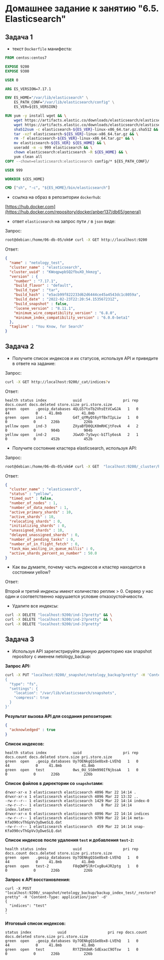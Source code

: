 # Домашнее задание к занятию "6.5. Elasticsearch"

## Задача 1

* текст `Dockerfile` манифеста:

```Dockerfile
FROM centos:centos7

EXPOSE 9200
EXPOSE 9300

USER 0

ARG ES_VERSION=7.17.1

ENV ES_HOME="/var/lib/elasticsearch" \
    ES_PATH_CONF="/var/lib/elasticsearch/config" \
    ES_VER=${ES_VERSION}

RUN yum -y install wget && \
    wget https://artifacts.elastic.co/downloads/elasticsearch/elasticsearch-${ES_VER}-linux-x86_64.tar.gz && \
    wget https://artifacts.elastic.co/downloads/elasticsearch/elasticsearch-${ES_VER}-linux-x86_64.tar.gz.sha512 && \
    sha512sum -c elasticsearch-${ES_VER}-linux-x86_64.tar.gz.sha512 && \
    tar -xzf elasticsearch-${ES_VER}-linux-x86_64.tar.gz && \
    rm -f elasticsearch-${ES_VER}-linux-x86_64.tar.gz* && \
    mv elasticsearch-${ES_VER} ${ES_HOME} && \
    useradd -m -u 999 elasticsearch && \
    chown elasticsearch:elasticsearch -R ${ES_HOME} && \
    yum clean all
COPY --chown=elasticsearch:elasticsearch config/* ${ES_PATH_CONF}/

USER 999

WORKDIR ${ES_HOME}

CMD ["sh", "-c", "${ES_HOME}/bin/elasticsearch"]
```

* ссылка на образ в репозитории `dockerhub`:

[https://hub.docker.com](https://hub.docker.com/repository/docker/anber137/db65/general)

* ответ `elasticsearch` на запрос пути `/` в `json` виде:

Запрос:

```bash
root@debian:/home/06-db-05/ok6# curl -X GET http://localhost:9200
```

Ответ:

```json
{
  "name" : "netology_test",
  "cluster_name" : "elasticsearch",
  "cluster_uuid" : "KWoqpwpbSQ2fbuXO_hkmzg",
  "version" : {
    "number" : "7.17.1",
    "build_flavor" : "default",
    "build_type" : "tar",
    "build_hash" : "e5acb99f822233d62d6444ce45a4543dc1c8059a",
    "build_date" : "2022-02-23T22:20:54.153567231Z",
    "build_snapshot" : false,
    "lucene_version" : "8.11.1",
    "minimum_wire_compatibility_version" : "6.8.0",
    "minimum_index_compatibility_version" : "6.0.0-beta1"
  },
  "tagline" : "You Know, for Search"
}
```

## Задача 2


* Получите список индексов и их статусов, используя API и приведите в ответе на задание:

Запрос:

```bash
curl -X GET http://localhost:9200/_cat/indices?v
```

Ответ:

```
health status index            uuid                   pri rep docs.count docs.deleted store.size pri.store.size
green  open   .geoip_databases 4QLG57toTb2VhsEtVCwGJA   1   0         44            0     41.8mb         41.8mb
green  open   ind-1            G4T_qYMyQt6yYfBxTIpLiw   1   0          0            0       226b           226b
yellow open   ind-3            ZXyaBfD0QLK0mRHCjtFovA   4   2          0            0       904b           904b
yellow open   ind-2            JGwUO-7ySwyc-b1Tly6osA   2   1          0            0       452b           452b
```

* Получите состояние кластера elasticsearch, используя API:

Запрос:

```bash
root@debian:/home/06-db-05/ok6# curl -X GET  "localhost:9200/_cluster/health?pretty"
```
Ответ:

```json
{
  "cluster_name" : "elasticsearch",
  "status" : "yellow",
  "timed_out" : false,
  "number_of_nodes" : 1,
  "number_of_data_nodes" : 1,
  "active_primary_shards" : 10,
  "active_shards" : 10,
  "relocating_shards" : 0,
  "initializing_shards" : 0,
  "unassigned_shards" : 10,
  "delayed_unassigned_shards" : 0,
  "number_of_pending_tasks" : 0,
  "number_of_in_flight_fetch" : 0,
  "task_max_waiting_in_queue_millis" : 0,
  "active_shards_percent_as_number" : 50.0
}
```

* Как вы думаете, почему часть индексов и кластер находится в состоянии yellow?

Ответ:

Второй и третий индексы имеют количество реплик > 0. Сервер у нас один и соответственно нарушается условие отказоустойчивости.

* Удалите все индексы:

```bash
curl -X DELETE "localhost:9200/ind-1?pretty" && \
curl -X DELETE "localhost:9200/ind-2?pretty" && \
curl -X DELETE "localhost:9200/ind-3?pretty"
```

## Задача 3

* Используя API зарегистрируйте данную директорию как snapshot repository c именем netology_backup:

**Запрос API:**

```bash
curl -X PUT "localhost:9200/_snapshot/netology_backup?pretty" -H 'Content-Type: application/json' -d'
{
  "type": "fs",
  "settings": {
    "location": "/var/lib/elasticsearch/snapshots",
    "compress": true
  }
}'
```

**Результат вызова API для создания репозитория:**

```json
{
  "acknowledged" : true
}
```

**Список индексов:**

```
health status index            uuid                   pri rep docs.count docs.deleted store.size pri.store.size
green  open   .geoip_databases Uy7OENkgQ1Ge8bx8-LVEhQ   1   0         44            0     41.8mb         41.8mb
green  open   test             0ws_0U_SS0m990IfNjbsaA   1   0          0            0       226b           226b
```

**Список файлов в директории со `snapshot`ами:**

```
drwxr-xr-x 3 elasticsearch elasticsearch 4096 Mar 22 14:14 .
drwxr-xr-x 1 elasticsearch elasticsearch 4096 Mar 22 13:32 ..
-rw-r--r-- 1 elasticsearch elasticsearch 1429 Mar 22 14:14 index-0
-rw-r--r-- 1 elasticsearch elasticsearch    8 Mar 22 14:14 index.latest
drwxr-xr-x 6 elasticsearch elasticsearch 4096 Mar 22 14:14 indices
-rw-r--r-- 1 elasticsearch elasticsearch 9709 Mar 22 14:14 meta-KfaO90cvThGpVv3yDweSLQ.dat
-rw-r--r-- 1 elasticsearch elasticsearch  459 Mar 22 14:14 snap-KfaO90cvThGpVv3yDweSLQ.dat
```

**Список индексов после удаления `test` и добавления `test-2`:**

```
health status index            uuid                   pri rep docs.count docs.deleted store.size pri.store.size
green  open   .geoip_databases Uy7OENkgQ1Ge8bx8-LVEhQ   1   0         44            0     41.8mb         41.8mb
green  open   test-2           F8qQWP5lRrCxgBu4JR2ptg   1   0          0            0       226b           226b
```

**Запрос к API восстановления:**

```
curl -X POST "localhost:9200/_snapshot/netology_backup/backup_index_test/_restore?pretty" -H 'Content-Type: application/json' -d'
{
  "indices": "test"
}
'
```

**Итоговый список индексов:**

```
status index            uuid                   pri rep docs.count docs.deleted store.size pri.store.size
green  open   .geoip_databases Uy7OENkgQ1Ge8bx8-LVEhQ   1   0         44            0     41.8mb         41.8mb
green  open   test             RY7Z9XdmR-SdExacC9OTsw   1   0          0            0       226b           226b
```

